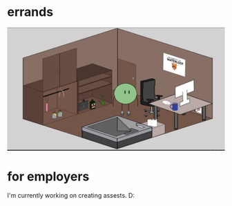 # errands
 ![unity game development](screenShot1.png) 

# for employers
 I'm currently working on creating assests. D:
